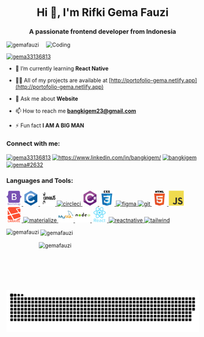 <h1 align="center">Hi 👋, I'm Rifki Gema Fauzi</h1>
<h3 align="center">A passionate frontend developer from Indonesia</h3>
<img align="right" alt="Coding" width="400" src="https://www.icegif.com/wp-content/uploads/wolf-icegif-3.gif" />

<p align="left"> <img src="https://komarev.com/ghpvc/?username=gemafauzi&label=Profile%20views&color=0e75b6&style=flat" alt="gemafauzi" /> </p>

<p align="left"> <a href="https://twitter.com/gema33136813" target="blank"><img src="https://img.shields.io/twitter/follow/gema33136813?logo=twitter&style=for-the-badge" alt="gema33136813" /></a> </p>

- 🌱 I’m currently learning **React Native**

- 👨‍💻 All of my projects are available at [http://portofolio-gema.netlify.app](http://portofolio-gema.netlify.app)

- 💬 Ask me about **Website**

- 📫 How to reach me **bangkigem23@gmail.com**

- ⚡ Fun fact **I AM A BIG MAN**

<h3 align="left">Connect with me:</h3>
<p align="left">
<a href="https://twitter.com/gema33136813" target="blank"><img align="center" src="https://raw.githubusercontent.com/rahuldkjain/github-profile-readme-generator/master/src/images/icons/Social/twitter.svg" alt="gema33136813" height="30" width="40" /></a>
<a href="https://linkedin.com/in/https://www.linkedin.com/in/bangkigem/" target="blank"><img align="center" src="https://raw.githubusercontent.com/rahuldkjain/github-profile-readme-generator/master/src/images/icons/Social/linked-in-alt.svg" alt="https://www.linkedin.com/in/bangkigem/" height="30" width="40" /></a>
<a href="https://instagram.com/bangkigem" target="blank"><img align="center" src="https://raw.githubusercontent.com/rahuldkjain/github-profile-readme-generator/master/src/images/icons/Social/instagram.svg" alt="bangkigem" height="30" width="40" /></a>
<a href="https://discord.gg/gema#2632" target="blank"><img align="center" src="https://raw.githubusercontent.com/rahuldkjain/github-profile-readme-generator/master/src/images/icons/Social/discord.svg" alt="gema#2632" height="30" width="40" /></a>
</p>

<h3 align="left">Languages and Tools:</h3>
<p align="left"> <a href="https://getbootstrap.com" target="_blank" rel="noreferrer"> <img src="https://raw.githubusercontent.com/devicons/devicon/master/icons/bootstrap/bootstrap-plain-wordmark.svg" alt="bootstrap" width="40" height="40"/> </a> <a href="https://www.cprogramming.com/" target="_blank" rel="noreferrer"> <img src="https://raw.githubusercontent.com/devicons/devicon/master/icons/c/c-original.svg" alt="c" width="40" height="40"/> </a> <a href="https://canvasjs.com" target="_blank" rel="noreferrer"> <img src="https://raw.githubusercontent.com/Hardik0307/Hardik0307/master/assets/canvasjs-charts.svg" alt="canvasjs" width="40" height="40"/> </a> <a href="https://circleci.com" target="_blank" rel="noreferrer"> <img src="https://www.vectorlogo.zone/logos/circleci/circleci-icon.svg" alt="circleci" width="40" height="40"/> </a> <a href="https://www.w3schools.com/cs/" target="_blank" rel="noreferrer"> <img src="https://raw.githubusercontent.com/devicons/devicon/master/icons/csharp/csharp-original.svg" alt="csharp" width="40" height="40"/> </a> <a href="https://www.w3schools.com/css/" target="_blank" rel="noreferrer"> <img src="https://raw.githubusercontent.com/devicons/devicon/master/icons/css3/css3-original-wordmark.svg" alt="css3" width="40" height="40"/> </a> <a href="https://www.figma.com/" target="_blank" rel="noreferrer"> <img src="https://www.vectorlogo.zone/logos/figma/figma-icon.svg" alt="figma" width="40" height="40"/> </a> <a href="https://git-scm.com/" target="_blank" rel="noreferrer"> <img src="https://www.vectorlogo.zone/logos/git-scm/git-scm-icon.svg" alt="git" width="40" height="40"/> </a> <a href="https://www.w3.org/html/" target="_blank" rel="noreferrer"> <img src="https://raw.githubusercontent.com/devicons/devicon/master/icons/html5/html5-original-wordmark.svg" alt="html5" width="40" height="40"/> </a> <a href="https://developer.mozilla.org/en-US/docs/Web/JavaScript" target="_blank" rel="noreferrer"> <img src="https://raw.githubusercontent.com/devicons/devicon/master/icons/javascript/javascript-original.svg" alt="javascript" width="40" height="40"/> </a> <a href="https://laravel.com/" target="_blank" rel="noreferrer"> <img src="https://raw.githubusercontent.com/devicons/devicon/master/icons/laravel/laravel-plain-wordmark.svg" alt="laravel" width="40" height="40"/> </a> <a href="https://materializecss.com/" target="_blank" rel="noreferrer"> <img src="https://raw.githubusercontent.com/prplx/svg-logos/5585531d45d294869c4eaab4d7cf2e9c167710a9/svg/materialize.svg" alt="materialize" width="40" height="40"/> </a> <a href="https://www.mysql.com/" target="_blank" rel="noreferrer"> <img src="https://raw.githubusercontent.com/devicons/devicon/master/icons/mysql/mysql-original-wordmark.svg" alt="mysql" width="40" height="40"/> </a> <a href="https://nodejs.org" target="_blank" rel="noreferrer"> <img src="https://raw.githubusercontent.com/devicons/devicon/master/icons/nodejs/nodejs-original-wordmark.svg" alt="nodejs" width="40" height="40"/> </a> <a src="https://raw.githubusercontent.com/devicons/devicon/master/icons/php/php-original.svg" alt="php" width="40" height="40"/> </a> <a href="https://reactjs.org/" target="_blank" rel="noreferrer"> <img src="https://raw.githubusercontent.com/devicons/devicon/master/icons/react/react-original-wordmark.svg" alt="react" width="40" height="40"/> </a> <a href="https://reactnative.dev/" target="_blank" rel="noreferrer"> <img src="https://reactnative.dev/img/header_logo.svg" alt="reactnative" width="40" height="40"/> </a> <a href="https://tailwindcss.com/" target="_blank" rel="noreferrer"> <img src="https://www.vectorlogo.zone/logos/tailwindcss/tailwindcss-icon.svg" alt="tailwind" width="40" height="40"/> </a> </p>

<p><img align="left" height="160em" src="https://github-readme-stats.vercel.app/api/top-langs?username=gemafauzi&show_icons=true&locale=en&layout=compact&theme=midnight-purple" alt="gemafauzi" /></p>

<p>&nbsp;<img align="center" height="160em" src="https://github-readme-stats.vercel.app/api?username=gemafauzi&show_icons=true&locale=en&theme=midnight-purple&include_all_commits=true&count_private=true" alt="gemafauzi" /></p>

<p><img align="center" src="https://github-readme-streak-stats.herokuapp.com/?user=gemafauzi&&theme=midnight-purple" alt="gemafauzi" /></p>

![Snake animation](github-user-contribution.svg#gh-dark-mode-only)
